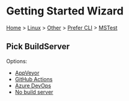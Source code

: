 <!--
GENERATED FILE - DO NOT EDIT
This file was generated by [MarkdownSnippets](https://github.com/SimonCropp/MarkdownSnippets).
Source File: /docs/mdsource/wiz/Linux_Other_Cli_MSTest.source.md
To change this file edit the source file and then run MarkdownSnippets.
-->

# Getting Started Wizard

[Home](/docs/wiz/readme.md) > [Linux](Linux.md) > [Other](Linux_Other.md) > [Prefer CLI](Linux_Other_Cli.md) > [MSTest](Linux_Other_Cli_MSTest.md)

## Pick BuildServer

Options:
 * [AppVeyor](Linux_Other_Cli_MSTest_AppVeyor.md)
 * [GitHub Actions](Linux_Other_Cli_MSTest_GitHubActions.md)
 * [Azure DevOps](Linux_Other_Cli_MSTest_AzureDevOps.md)
 * [No build server](Linux_Other_Cli_MSTest_None.md)
